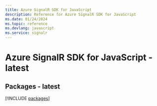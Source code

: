 ```yaml
---
title: Azure SignalR SDK for JavaScript
description: Reference for Azure SignalR SDK for JavaScript
ms.date: 01/24/2024
ms.topic: reference
ms.devlang: javascript
ms.service: signalr
---
```

# Azure SignalR SDK for JavaScript - latest
## Packages - latest
[!INCLUDE [packages](signalr-index.md)]